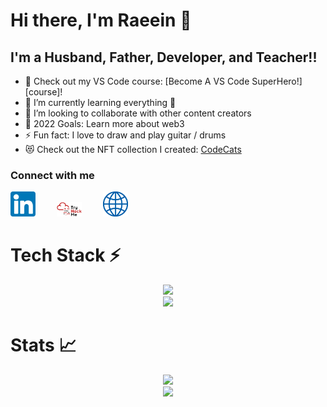 # Hi there, I'm Raeein 👋 


## I'm a Husband, Father, Developer, and Teacher!!

- 🔭 Check out my VS Code course: [Become A VS Code SuperHero!][course]!
- 🌱 I’m currently learning everything 🤣
- 👯 I’m looking to collaborate with other content creators
- 🥅 2022 Goals: Learn more about web3
- ⚡ Fun fact: I love to draw and play guitar / drums
- 😻 Check out the NFT collection I created: [CodeCats](https://opensea.io/collection/codecats?search[sortAscending]=true&search[sortBy]=PRICE&search[toggles][0]=BUY_NOW)

### Connect with me

<div>
    <a href="https://www.linkedin.com/in/raeeinbagheri/" style="padding-right: 30px;display:inline-block"><img src="./img/linkedin.png" alt=""  width="40"></a>
    <a href="https://tryhackme.com/p/ryan.ba" style="padding-right: 30px;display:inline-block"><img src="./img/thm.png" alt=""  width="40"></a>
    <a href="https://raeein.github.io/"><img src="./img/website.png" alt="" width="40"></a>
</div>

# Tech Stack ⚡

<p align="center">
        <a href="https://skillicons.dev">
            <img src="https://skillicons.dev/icons?i=swift,python,c,aws,azure,firebase,javascript"/>
        </a>
        <br />
        <a href="https://skillicons.dev">
            <img src="https://skillicons.dev/icons?i=flask,postgres,git,docker,linux,bash"/>
        </a>
    </p>

# Stats 📈
<p align="center">
        <img 
            src="https://github-readme-stats.vercel.app/api?username=Raeein&count_private=true&show_icons=true&theme=algolia&hide=issues">
        <br />
        <img
            src="https://github-readme-streak-stats.herokuapp.com/?user=Raeein&show_icons=true&count_private=true&theme=algolia">
        <br />
</p>